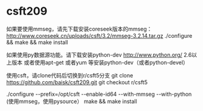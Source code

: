 csft209
=======
如果要使用mmseg，请先下载安装coreseek版本的mmseg：
http://www.coreseek.cn/uploads/csft/3.2/mmseg-3.2.14.tar.gz
./configure && make && make install 

如果使用py数据源功能。请下载安装python-dev
http://www.python.org/ 2.6以上版本
或者使用apt-get 或者yum 等安装python-dev（或者python-devel）

使用csft，请clone代码后切换到r/csft5分支
git clone https://github.com/baisk/csft209.git
git checkout r/csft5

./configure --prefix=/opt/csft --enable-id64 --with-mmseg --with-python   (使用mmseg，使用pysource）
make && make install
